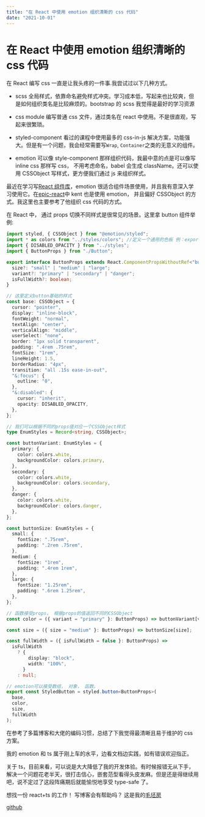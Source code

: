 ```yaml
---
title: "在 React 中使用 emotion 组织清晰的 css 代码"
date: "2021-10-01"
---
```


# 在 React 中使用 emotion 组织清晰的 css 代码

在 React 编写 css 一直是让我头疼的一件事.我尝试过以下几种方式。

- scss
  全局样式，依靠命名避免样式冲突。学习成本低，写起来也比较爽，但是如何组织类名是比较麻烦的。bootstrap 的 scss 我觉得是最好的学习资源

- css module
  编写普通 css 文件，通过类名在 react 中使用。不是很直观，写起来很繁琐。

- styled-component
  看过的课程中使用最多的 css-in-js 解决方案，功能强大。但是有一个问题，我会经常需要写`Wrap`, `Container`之类的无意义的组件。

- emotion
  可以像 style-component 那样组织代码，我最中意的点是可以像写 inline css 那样写 css， 不用考虑命名，babel 会生成 className。还可以使用 CSSObject 写样式，更方便我们通过 js 来组织样式。

最近在学习写[React 组件库](https://github.com/cyhfe/react-ui)，emotion 很适合组件场景使用，并且我有意深入学习使用它。在[epic-react](https://epicreact.dev/)中 kent 也是使用 emotion， 并且偏好 CSSObject 的方式。我这里也主要参考了他组织 css 代码的方式。

在 React 中， 通过 props 切换不同样式是很常见的场景。这里拿 button 组件举例:

```ts
import styled, { CSSObject } from "@emotion/styled";
import * as colors from "../styles/colors"; //定义一个通用的色板 例：export const blue = '#0d6efd';
import { DISABLED_OPACITY } from "../styles";
import { ButtonProps } from "./Button";

export interface ButtonProps extends React.ComponentPropsWithoutRef<"button"> {
  size?: "small" | "medium" | "large";
  variant?: "primary" | "secondary" | "danger";
  isFullWidth?: boolean;
}

// 这里定义button基础的样式
const base: CSSObject = {
  cursor: "pointer",
  display: "inline-block",
  fontWeight: "normal",
  textAlign: "center",
  verticalAlign: "middle",
  userSelect: "none",
  border: "1px solid transparent",
  padding: ".4rem .75rem",
  fontSize: "1rem",
  lineHeight: 1.5,
  borderRadius: "4px",
  transition: "all .15s ease-in-out",
  "&:focus": {
    outline: "0",
  },
  "&:disabled": {
    cursor: "inherit",
    opacity: DISABLED_OPACITY,
  },
};

// 我们可以根据不同的props值对应一个CSSObject样式
type EnumStyles = Record<string, CSSObject>;

const buttonVariant: EnumStyles = {
  primary: {
    color: colors.white,
    backgroundColor: colors.primary,
  },
  secondary: {
    color: colors.white,
    backgroundColor: colors.secondary,
  },
  danger: {
    color: colors.white,
    backgroundColor: colors.danger,
  },
};

const buttonSize: EnumStyles = {
  small: {
    fontSize: ".75rem",
    padding: ".2rem .75rem",
  },
  medium: {
    fontSize: "1rem",
    padding: ".4rem 1rem",
  },
  large: {
    fontSize: "1.25rem",
    padding: ".6rem 1.25rem",
  },
};

// 函数接受props， 根据props的值返回不同的CSSObject
const color = ({ variant = "primary" }: ButtonProps) => buttonVariant[variant];

const size = ({ size = "medium" }: ButtonProps) => buttonSize[size];

const fullWidth = ({ isFullWidth = false }: ButtonProps) =>
  isFullWidth
    ? {
        display: "block",
        width: "100%",
      }
    : null;

// emotion可以接受数组， 对象， 函数。
export const StyledButton = styled.button<ButtonProps>(
  base,
  color,
  size,
  fullWidth
);
```

在参考了多篇博客和大佬的编码习惯，总结了下我觉得最清晰且易于维护的 css 方案。

我的 emotion 和 ts 属于刚上车的水平，边看文档边实践，如有错误欢迎指正。

关于 ts，目前来看，可以说是大大降低了我的开发体验。有时候报错无从下手，解决一个问题花老半天，很打击信心，嵌套范型看得头皮发麻。但是还是得继续用吧，说不定过了这段阵痛期后就能愉悦地享受 type-safe 了。

想找一份 react+ts 的工作！
写博客会有帮助吗？
这是我的[毛坯房](https://chenyuhao.vercel.app/)

[github](https://github.com/cyhfe)
